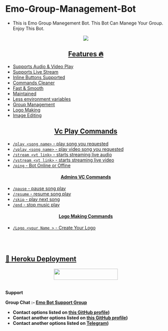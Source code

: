 # Emo-Group-Management-Bot
* This is Emo Group Manegement Bot. This Bot Can  Manege Your Group. Enjoy This Bot.

<p align="center"><a href="https://github.com/RishBropromax/Emo-Group-Management-Bot"><img src="https://telegra.ph/file/9bf179983e68a9b02b61d.jpg"</a></p>

 <h2 align="center"> Features 🔥 </h2> 
<ul>
  
<li>Supports Audio & Video Play</li>
    <li>Supports Live Stream</li>
    <li>Inline Buttons Supported</li>
    <li>Commands Cleaner</li>
    <li>Fast & Smooth</li>
    <li>Maintained</li>
    <li>Less environment variables</li>
  <li>Group Management</li>
  <li>Logo Making </li>
  <li> Image Editing </li>

</ul>
  
  <h2 align="center"> Vc Play Commands </h2>

- `/play <song name>` - play song you requested
- `/vplay <song name>` - play video song you requested
- `/stream <yt link>` - starts streaming live audio
- `/vstream <yt link>` - starts streaming live video
- `/ping` - Bot Online or Offine

<h4 align="center"> Admins VC Commands </h4>

- `/pause` - pause song play
- `/resume` - resume song play
- `/skip` - play next song
- `/end` - stop music play

<h4 align="center"> Logo Making Commands </h4>

- `/Logo <your Name >` - Create Your Logo


<br><br><h2 >  🚀 Heroku Deployment </h2>
<p align="center"><a href="https://heroku.com/deploy?template=https://github.com/RishBropromax/Emo-Group-Management-Bot"> <img src="https://img.shields.io/badge/Deploy%20To%20Heroku-black?style=for-the-badge&logo=heroku" width="200" height="35.45"/></a></p><br><b

## Support

Group Chat :- [Emo Bot Support Group](https://t.me/Emo_Bot_Support)

- Contact options listed on [this GitHub profile](https://github.com/RishBropromax))
- Contact another options listed on [this GitHub profile](https://github.com/ImRishmika))
- Contact another options listed on [Telegram](https://t.me/ImRishmika))

